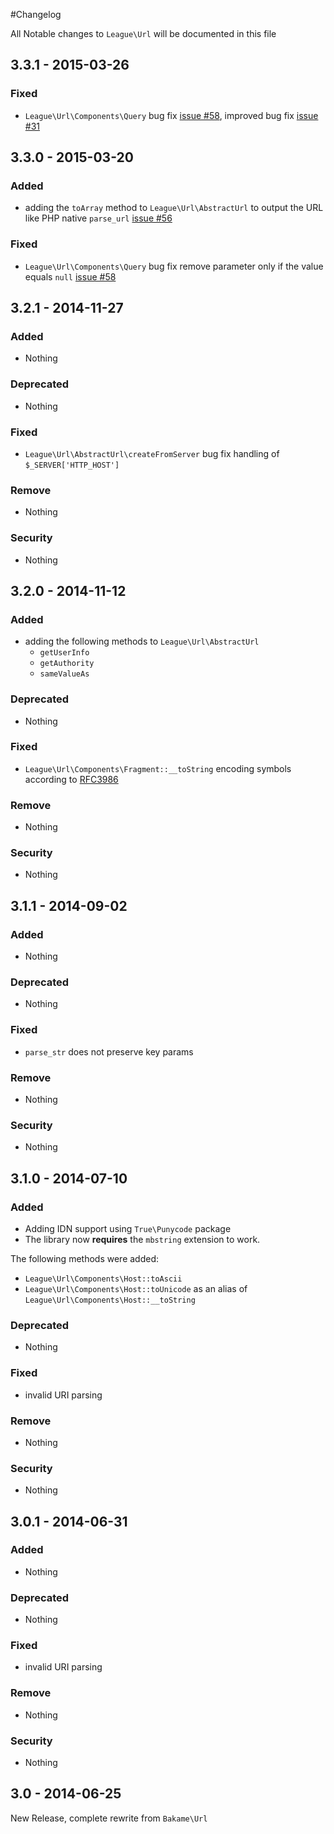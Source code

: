 #Changelog

All Notable changes to `League\Url` will be documented in this file

## 3.3.1 - 2015-03-26

### Fixed
- `League\Url\Components\Query` bug fix [issue #58](https://github.com/thephpleague/url/issues/58), improved bug fix [issue #31](https://github.com/thephpleague/url/issues/31)

## 3.3.0 - 2015-03-20

### Added
- adding the `toArray` method to `League\Url\AbstractUrl` to output the URL like PHP native `parse_url` [issue #56](https://github.com/thephpleague/url/issues/56)

### Fixed
- `League\Url\Components\Query` bug fix remove parameter only if the value equals `null` [issue #58](https://github.com/thephpleague/url/issues/58)

## 3.2.1 - 2014-11-27

### Added
- Nothing

### Deprecated
- Nothing

### Fixed
- `League\Url\AbstractUrl\createFromServer` bug fix handling of `$_SERVER['HTTP_HOST']`

### Remove
- Nothing

### Security
- Nothing

## 3.2.0 - 2014-11-12

### Added
- adding the following methods to `League\Url\AbstractUrl`
    - `getUserInfo`
    - `getAuthority`
    - `sameValueAs`

### Deprecated
- Nothing

### Fixed
- `League\Url\Components\Fragment::__toString` encoding symbols according to [RFC3986](http://tools.ietf.org/html/rfc3986#section-3.5)

### Remove
- Nothing

### Security
- Nothing

## 3.1.1 - 2014-09-02

### Added
- Nothing

### Deprecated
- Nothing

### Fixed
- `parse_str` does not preserve key params

### Remove
- Nothing

### Security
- Nothing

## 3.1.0 - 2014-07-10

### Added
- Adding IDN support using `True\Punycode` package
- The library now **requires** the `mbstring` extension to work.

The following methods were added:

- `League\Url\Components\Host::toAscii`
- `League\Url\Components\Host::toUnicode` as an alias of `League\Url\Components\Host::__toString`

### Deprecated
- Nothing

### Fixed
- invalid URI parsing

### Remove
- Nothing

### Security
- Nothing

## 3.0.1 - 2014-06-31

### Added
- Nothing

### Deprecated
- Nothing

### Fixed
- invalid URI parsing

### Remove
- Nothing

### Security
- Nothing

## 3.0 - 2014-06-25

New Release, complete rewrite from `Bakame\Url`

